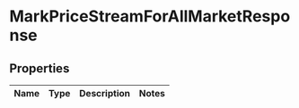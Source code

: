 

# MarkPriceStreamForAllMarketResponse


## Properties

| Name | Type | Description | Notes |
|------------ | ------------- | ------------- | -------------|



